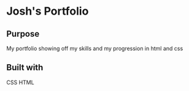 # Josh's Portfolio

## Purpose
My portfolio showing off my skills and my progression in html and css

## Built with
  CSS
  HTML
